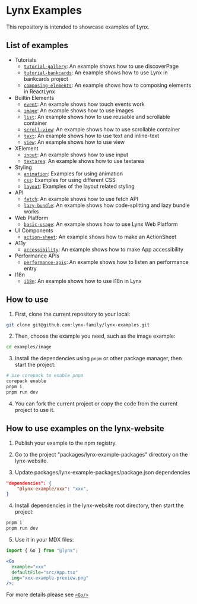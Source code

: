 # Lynx Examples

This repository is intended to showcase examples of Lynx.

## List of examples

- Tutorials
  - [`tutorial-gallery`]: An example shows how to use discoverPage
  - [`tutorial-bankcards`]: An example shows how to use Lynx in bankcards project
  - [`composing-elements`]: An example shows how to composing elements in ReactLynx
- Builtin Elements
  - [`event`]: An example shows how touch events work
  - [`image`]: An example shows how to use images
  - [`list`]: An example shows how to use reusable and scrollable container
  - [`scroll-view`]: An example shows how to use scrollable container
  - [`text`]: An example shows how to use text and inline-text
  - [`view`]: An example shows how to use view
- XElement
  - [`input`]: An example shows how to use input
  - [`textarea`]: An example shows how to use textarea
- Styling
  - [`animation`]: Examples for using animation
  - [`css`]: Examples for using different CSS
  - [`layout`]: Examples of the layout related styling
- API
  - [`fetch`]: An example shows how to use fetch API
  - [`lazy-bundle`]: An example shows how code-splitting and lazy bundle works
- Web Platform
  - [`basic-usage`]: An example shows how to use Lynx Web Platform
- UI Components
  - [`action-sheet`]: An example shows how to make an ActionSheet
- A11y
  - [`accessibility`]: An example shows how to make App accessibility
- Performance APIs
  - [`performance-apis`]: An example shows how to listen an performance entry
- I18n
  - [`i18n`]: An example shows how to use i18n in Lynx

[`action-sheet`]: ./examples/action-sheet
[`animation`]: ./examples/animation
[`css`]: ./examples/css
[`event`]: ./examples/event
[`image`]: ./examples/image
[`layout`]: ./examples/layout
[`lazy-bundle`]: ./examples/lazy-bundle
[`list`]: ./examples/list
[`scroll-view`]: ./examples/scroll-view
[`text`]: ./examples/text
[`view`]: ./examples/view
[`input`]: ./examples/input
[`textarea`]: ./examples/textarea
[`fetch`]: ./examples/fetch
[`basic-usage`]: ./examples/web-platform
[`accessibility`]: ./examples/accessibility
[`performance-apis`]: ./examples/performance-api
[`tutorial-gallery`]: ./examples/Gallery
[`tutorial-bankcards`]: ./examples/BankCards
[`composing-elements`]: ./examples/composing-elements
[`i18n`]: ./examples/i18n

## How to use

1. First, clone the current repository to your local:

```bash
git clone git@github.com:lynx-family/lynx-examples.git
```

2. Then, choose the example you need, such as the image example:

```bash
cd examples/image
```

3. Install the dependencies using `pnpm` or other package manager, then start the project:

```bash
# Use corepack to enable pnpm
corepack enable
pnpm i
pnpm run dev
```

4. You can fork the current project or copy the code from the current project to use it.

## How to use examples on the lynx-website

1. Publish your example to the npm registry.

2. Go to the project "packages/lynx-example-packages" directory on the lynx-website.

3. Update packages/lynx-example-packages/package.json dependencies

```json
"dependencies": {
    "@lynx-example/xxx": "xxx",
}
```

4. Install dependencies in the lynx-website root directory, then start the project:

```bash
pnpm i
pnpm run dev
```

5. Use it in your MDX files:

```jsx
import { Go } from "@lynx";

<Go
  example="xxx"
  defaultFile="src/App.tsx"
  img="xxx-example-preview.png"
/>;
```

For more details please see [`<Go/>`](https://github.com/lynx-family/lynx-website/blob/main/src/components/go/README.md)

